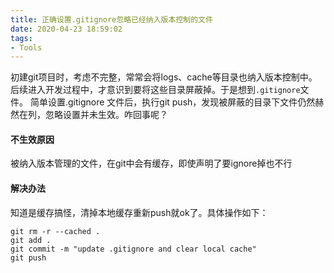 ```yaml
---
title: 正确设置.gitignore忽略已经纳入版本控制的文件
date: 2020-04-23 18:59:02
tags:
- Tools
---
```


初建git项目时，考虑不完整，常常会将logs、cache等目录也纳入版本控制中。后续进入开发过程中，才意识到要将这些目录屏蔽掉。于是想到`.gitignore`文件。
简单设置.gitignore 文件后，执行git push，发现被屏蔽的目录下文件仍然赫然在列，忽略设置并未生效。咋回事呢？
#### 不生效原因
被纳入版本管理的文件，在git中会有缓存，即使声明了要ignore掉也不行
#### 解决办法
知道是缓存搞怪，清掉本地缓存重新push就ok了。具体操作如下：
```shell
git rm -r --cached .
git add .
git commit -m "update .gitignore and clear local cache"
git push
```
